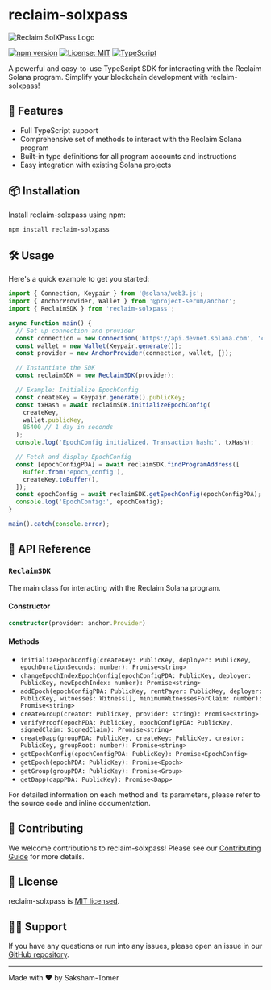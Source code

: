 # reclaim-solxpass

![Reclaim SolXPass Logo](https://github-production-user-asset-6210df.s3.amazonaws.com/132002655/374981667-23c691c8-68cf-4d84-98a9-30240117d105.png?X-Amz-Algorithm=AWS4-HMAC-SHA256&X-Amz-Credential=AKIAVCODYLSA53PQK4ZA%2F20241009%2Fus-east-1%2Fs3%2Faws4_request&X-Amz-Date=20241009T190902Z&X-Amz-Expires=300&X-Amz-Signature=1b758c8d332aa6805004e9e070a636c1b2188c03efb3c16c0c462c9b0b2d743c&X-Amz-SignedHeaders=host)

[![npm version](https://img.shields.io/npm/v/reclaim-solxpass.svg)](https://www.npmjs.com/package/reclaim-solxpass)
[![License: MIT](https://img.shields.io/badge/License-MIT-yellow.svg)](https://opensource.org/licenses/MIT)
[![TypeScript](https://img.shields.io/badge/%3C%2F%3E-TypeScript-%230074c1.svg)](https://www.typescriptlang.org/)

A powerful and easy-to-use TypeScript SDK for interacting with the Reclaim Solana program. Simplify your blockchain development with reclaim-solxpass!

## 🚀 Features

- Full TypeScript support
- Comprehensive set of methods to interact with the Reclaim Solana program
- Built-in type definitions for all program accounts and instructions
- Easy integration with existing Solana projects

## 📦 Installation

Install reclaim-solxpass using npm:

```bash
npm install reclaim-solxpass
```

## 🛠️ Usage

Here's a quick example to get you started:

```typescript
import { Connection, Keypair } from '@solana/web3.js';
import { AnchorProvider, Wallet } from '@project-serum/anchor';
import { ReclaimSDK } from 'reclaim-solxpass';

async function main() {
  // Set up connection and provider
  const connection = new Connection('https://api.devnet.solana.com', 'confirmed');
  const wallet = new Wallet(Keypair.generate());
  const provider = new AnchorProvider(connection, wallet, {});

  // Instantiate the SDK
  const reclaimSDK = new ReclaimSDK(provider);

  // Example: Initialize EpochConfig
  const createKey = Keypair.generate().publicKey;
  const txHash = await reclaimSDK.initializeEpochConfig(
    createKey,
    wallet.publicKey,
    86400 // 1 day in seconds
  );
  console.log('EpochConfig initialized. Transaction hash:', txHash);

  // Fetch and display EpochConfig
  const [epochConfigPDA] = await reclaimSDK.findProgramAddress([
    Buffer.from('epoch_config'),
    createKey.toBuffer(),
  ]);
  const epochConfig = await reclaimSDK.getEpochConfig(epochConfigPDA);
  console.log('EpochConfig:', epochConfig);
}

main().catch(console.error);
```

## 📘 API Reference

### `ReclaimSDK`

The main class for interacting with the Reclaim Solana program.

#### Constructor

```typescript
constructor(provider: anchor.Provider)
```

#### Methods

- `initializeEpochConfig(createKey: PublicKey, deployer: PublicKey, epochDurationSeconds: number): Promise<string>`
- `changeEpochIndexEpochConfig(epochConfigPDA: PublicKey, deployer: PublicKey, newEpochIndex: number): Promise<string>`
- `addEpoch(epochConfigPDA: PublicKey, rentPayer: PublicKey, deployer: PublicKey, witnesses: Witness[], minimumWitnessesForClaim: number): Promise<string>`
- `createGroup(creator: PublicKey, provider: string): Promise<string>`
- `verifyProof(epochPDA: PublicKey, epochConfigPDA: PublicKey, signedClaim: SignedClaim): Promise<string>`
- `createDapp(groupPDA: PublicKey, createKey: PublicKey, creator: PublicKey, groupRoot: number): Promise<string>`
- `getEpochConfig(epochConfigPDA: PublicKey): Promise<EpochConfig>`
- `getEpoch(epochPDA: PublicKey): Promise<Epoch>`
- `getGroup(groupPDA: PublicKey): Promise<Group>`
- `getDapp(dappPDA: PublicKey): Promise<Dapp>`

For detailed information on each method and its parameters, please refer to the source code and inline documentation.

## 🤝 Contributing

We welcome contributions to reclaim-solxpass! Please see our [Contributing Guide](CONTRIBUTING.md) for more details.

## 📄 License

reclaim-solxpass is [MIT licensed](LICENSE).

## 🙋‍♀️ Support

If you have any questions or run into any issues, please open an issue in our [GitHub repository](https://github.com/yourusername/reclaim-solxpass/issues).

---

Made with ❤️ by Saksham-Tomer
